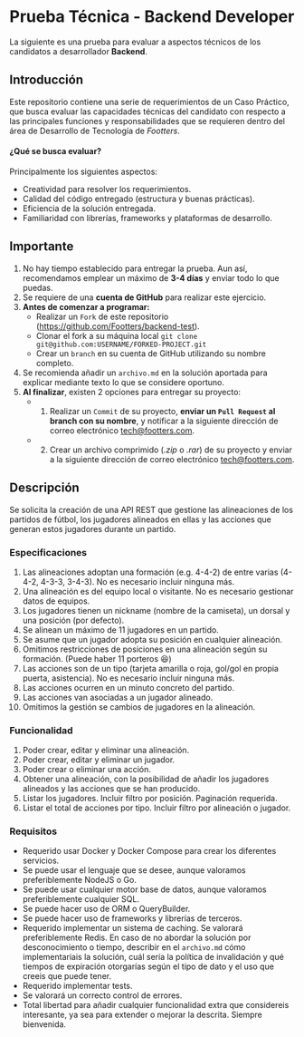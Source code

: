 # Prueba Técnica - Backend Developer
La siguiente es una prueba para evaluar a aspectos técnicos de los candidatos a desarrollador **Backend**.

## Introducción
Este repositorio contiene una serie de requerimientos de un Caso Práctico, que busca evaluar las capacidades técnicas del candidato con respecto a las principales funciones y responsabilidades que se requieren dentro del área de Desarrollo de Tecnología de _Footters_.

#### ¿Qué se busca evaluar?
Principalmente los siguientes aspectos:
* Creatividad para resolver los requerimientos.
* Calidad del código entregado (estructura y buenas prácticas).
* Eficiencia de la solución entregada.
* Familiaridad con librerías, frameworks y plataformas de desarrollo.

## Importante
1. No hay tiempo establecido para entregar la prueba. Aun así, recomendamos emplear un máximo de **3-4 días** y enviar todo lo que puedas.
2. Se requiere de una **cuenta de GitHub** para realizar este ejercicio.
3. **Antes de comenzar a programar:**
    * Realizar un `Fork` de este repositorio (https://github.com/Footters/backend-test).
    * Clonar el fork a su máquina local  `git clone git@github.com:USERNAME/FORKED-PROJECT.git`
    * Crear un `branch` en su cuenta de GitHub utilizando su nombre completo.
4. Se recomienda añadir un `archivo.md` en la solución aportada para explicar mediante texto lo que se considere oportuno.
5. **Al finalizar**, existen 2 opciones para entregar su proyecto:
    * 1) Realizar un `Commit` de su proyecto, **enviar un `Pull Request` al branch con su nombre**, y notificar a la siguiente dirección de correo electrónico  [tech@footters.com](mailto:tech@footters.com).
    * 2) Crear un archivo comprimido (_.zip_ o _.rar_) de su proyecto y enviar a la siguiente dirección de correo electrónico  [tech@footters.com](mailto:tech@footters.com).

## Descripción
Se solicita la creación de una API REST que gestione las alineaciones de los partidos de fútbol, los jugadores alineados en ellas y las acciones que generan estos jugadores durante un partido.

### Especificaciones
1. Las alineaciones adoptan una formación (e.g. 4-4-2) de entre varias (4-4-2, 4-3-3, 3-4-3). No es necesario incluir ninguna más.
2. Una alineación es del equipo local o visitante. No es necesario gestionar datos de equipos.
3. Los jugadores tienen un nickname (nombre de la camiseta), un dorsal y una posición (por defecto).
4. Se alinean un máximo de 11 jugadores en un partido.
5. Se asume que un jugador adopta su posición en cualquier alineación.
6. Omitimos restricciones de posiciones en una alineación según su formación. (Puede haber 11 porteros 😆)
7. Las acciones son de un tipo (tarjeta amarilla o roja, gol/gol en propia puerta, asistencia). No es necesario incluir ninguna más.
8. Las acciones ocurren en un minuto concreto del partido.
9. Las acciones van asociadas a un jugador alineado.
9. Omitimos la gestión se cambios de jugadores en la alineación.

### Funcionalidad
1. Poder crear, editar y eliminar una alineación.
2. Poder crear, editar y eliminar un jugador.
3. Poder crear o eliminar una acción.
4. Obtener una alineación, con la posibilidad de añadir los jugadores alineados y las acciones que se han producido.
5. Listar los jugadores. Incluir filtro por posición. Paginación requerida.
6. Listar el total de acciones por tipo. Incluir filtro por alineación o jugador.


### Requisitos
* Requerido usar Docker y Docker Compose para crear los diferentes servicios.
* Se puede usar el lenguaje que se desee, aunque valoramos preferiblemente NodeJS o Go.
* Se puede usar cualquier motor base de datos, aunque valoramos preferiblemente cualquier SQL.
* Se puede hacer uso de ORM o QueryBuilder.
* Se puede hacer uso de frameworks y librerías de terceros.
* Requerido implementar un sistema de caching. Se valorará preferiblemente Redis. En caso de no abordar la solución por desconocimiento o tiempo, describir en el `archivo.md` cómo implementariais la solución, cuál sería la política de invalidación y qué tiempos de expiración otorgarías según el tipo de dato y el uso que creeis que puede tener.
* Requerido implementar tests.
* Se valorará un correcto control de errores.
* Total libertad para añadir cualquier funcionalidad extra que considereis interesante, ya sea para extender o mejorar la descrita. Siempre bienvenida.